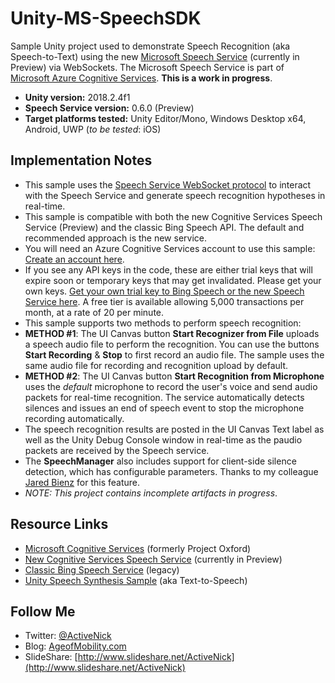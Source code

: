 # Unity-MS-SpeechSDK
Sample Unity project used to demonstrate Speech Recognition (aka Speech-to-Text) using the new [Microsoft Speech Service](https://docs.microsoft.com/en-us/azure/cognitive-services/Speech-Service/) (currently in Preview) via WebSockets. The Microsoft Speech Service is part of [Microsoft Azure Cognitive Services](https://www.microsoft.com/cognitive-services). **This is a work in progress**. 

* **Unity version:** 2018.2.4f1
* **Speech Service version:** 0.6.0 (Preview)
* **Target platforms tested:** Unity Editor/Mono, Windows Desktop x64, Android, UWP (*to be tested*: iOS)

## Implementation Notes
* This sample uses the [Speech Service WebSocket protocol](https://docs.microsoft.com/en-us/azure/cognitive-services/speech/api-reference-rest/websocketprotocol) to interact with the Speech Service and generate speech recognition hypotheses in real-time.
* This sample is compatible with both the new Cognitive Services Speech Service (Preview) and the classic Bing Speech API. The default and recommended approach is the new service.
* You will need an Azure Cognitive Services account to use this sample: [Create an account here](https://docs.microsoft.com/azure/cognitive-services/cognitive-services-apis-create-account).
* If you see any API keys in the code, these are either trial keys that will expire soon or temporary keys that may get invalidated. Please get your own keys. [Get your own trial key to Bing Speech or the new Speech Service here](https://azure.microsoft.com/try/cognitive-services). A free tier is available allowing 5,000 transactions per month, at a rate of 20 per minute.
* This sample supports two methods to perform speech recognition:
* **METHOD #1**: The UI Canvas button **Start Recognizer from File** uploads a speech audio file to perform the recognition. You can use the buttons **Start Recording** & **Stop** to first record an audio file. The sample uses the same audio file for recording and recognition upload by default.
* **METHOD #2**: The UI Canvas button **Start Recognition from Microphone** uses the *default* microphone to record the user's voice and send audio packets for real-time recognition. The service automatically detects silences and issues an end of speech event to stop the microphone recording automatically.
* The speech recognition results are posted in the UI Canvas Text label as well as the Unity Debug Console window in real-time as the paudio packets are received by the Speech service.
* The **SpeechManager** also includes support for client-side silence detection, which has configurable parameters. Thanks to my colleague [Jared Bienz](https://github.com/jbienzms) for this feature.
* *NOTE: This project contains incomplete artifacts in progress*.

## Resource Links
* [Microsoft Cognitive Services](https://www.microsoft.com/cognitive-services) (formerly Project Oxford)
* [New Cognitive Services Speech Service](https://docs.microsoft.com/en-us/azure/cognitive-services/Speech-Service/) (currently in Preview)
* [Classic Bing Speech Service](https://docs.microsoft.com/en-us/azure/cognitive-services/Speech/home) (legacy)
* [Unity Speech Synthesis Sample](https://github.com/ActiveNick/Unity-Text-to-Speech) (aka Text-to-Speech)

## Follow Me
* Twitter: [@ActiveNick](http://twitter.com/ActiveNick)
* Blog: [AgeofMobility.com](http://AgeofMobility.com)
* SlideShare: [http://www.slideshare.net/ActiveNick](http://www.slideshare.net/ActiveNick)
